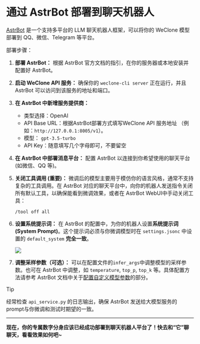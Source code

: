 # 通过 AstrBot 部署到聊天机器人

[AstrBot](https://github.com/AstrBotDevs/AstrBot) 是一个支持多平台的 LLM 聊天机器人框架，可以将你的 WeClone 模型部署到 QQ、微信、Telegram 等平台。

部署步骤：

1. **部署 AstrBot：** 根据 AstrBot 官方文档的指引，在你的服务器或本地安装并配置好 AstrBot。


2. **启动 WeClone API 服务：** 确保你的 `weclone-cli server` 正在运行，并且 AstrBot 可以访问到该服务的地址和端口。

3. **在 AstrBot 中新增服务提供商：**

   * 类型选择：OpenAI
   * API Base URL：根据AstrBot部署方式填写WeClone API 服务地址 （例如：`http://127.0.0.1:8005/v1`）。
   * 模型： `gpt-3.5-turbo` 
   * API Key：随意填写几个字母即可，不要留空

4. **在 AstrBot 中部署消息平台：** 配置 AstrBot 以连接到你希望使用的聊天平台 (如微信、QQ 等)。

5. **关闭工具调用 (重要)：**
   微调后的模型主要用于模仿你的语言风格，通常不支持复杂的工具调用。在 AstrBot 对应的聊天平台中，向你的机器人发送指令关闭所有默认工具，以确保能看到微调效果，或者在 AstrBot WebUI中手动关闭工具：

   ```
   /tool off all
   ```

6. **设置系统提示词：**
   在 AstrBot 的配置中，为你的机器人设置**系统提示词 (System Prompt)**。这个提示词必须与你微调模型时在 `settings.jsonc` 中设置的 `default_system` **完全一致**。

   <img src="https://blog-img.051088.xyz/AstrBot%E6%95%99%E7%A8%8B01.png"/>

7. **调整采样参数（可选）：**
   可以在配置文件的`infer_args`中调整模型的采样参数。也可在 AstrBot 中调整，如 `temperature`, `top_p`, `top_k` 等。具体配置方法请参考 AstrBot 文档中关于[配置自定义模型参数](https://astrbot.app/config/model-config.html#配置自定义的模型参数)的部分。

> [!TIP]
> 经常检查 `api_service.py` 的日志输出，确保 AstrBot 发送给大模型服务的prompt与你微调和测试时期望的一致。

---
**现在，你的专属数字分身应该已经成功部署到聊天机器人平台了！快去和“它”聊聊天，看看效果如何吧~**